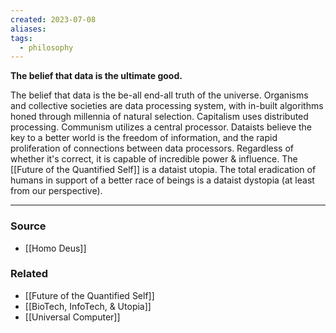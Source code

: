 ```yaml
---
created: 2023-07-08
aliases: 
tags:
  - philosophy
---
```

**The belief that data is the ultimate good.**

The belief that data is the be-all end-all truth of the universe. Organisms and collective societies are data processing system, with in-built algorithms honed through millennia of natural selection. Capitalism uses distributed processing. Communism utilizes a central processor. Dataists believe the key to a better world is the freedom of information, and the rapid proliferation of connections between data processors. Regardless of whether it's correct, it is capable of incredible power & influence.  The [[Future of the Quantified Self]] is a dataist utopia. The total eradication of humans in support of a better race of beings is a dataist dystopia (at least from our perspective).

---

### Source
- [[Homo Deus]]

### Related
- [[Future of the Quantified Self]]
- [[BioTech, InfoTech, & Utopia]]
- [[Universal Computer]]